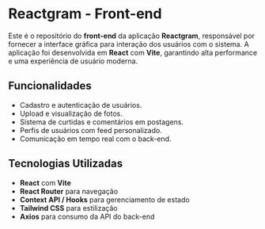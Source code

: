 # Reactgram - Front-end

Este é o repositório do **front-end** da aplicação **Reactgram**, responsável por fornecer a interface gráfica para interação dos usuários com o sistema.
A aplicação foi desenvolvida em **React** com **Vite**, garantindo alta performance e uma experiência de usuário moderna.

## Funcionalidades

- Cadastro e autenticação de usuários.
- Upload e visualização de fotos.
- Sistema de curtidas e comentários em postagens.
- Perfis de usuários com feed personalizado.
- Comunicação em tempo real com o back-end.

## Tecnologias Utilizadas

- **React** com **Vite**
- **React Router** para navegação
- **Context API / Hooks** para gerenciamento de estado
- **Tailwind CSS** para estilização
- **Axios** para consumo da API do back-end
